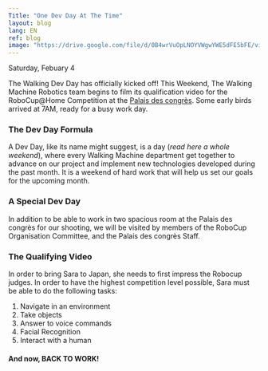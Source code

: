 ```yaml
---
Title: "One Dev Day At The Time"
layout: blog
lang: EN
ref: blog
image: "https://drive.google.com/file/d/0B4wrVuOpLNOYVWgwYWE5dFE5bFE/view?usp=sharing"
---
```

Saturday, Febuary 4

The Walking Dev Day has officially kicked off! This Weekend, The Walking Machine Robotics team begins to film its qualification video for the RoboCup@Home Competition at the [Palais des congrès](http://congresmtl.com/). Some early birds arrived at 7AM, ready for a busy work day.
### The Dev Day Formula
A Dev Day, like its name might suggest, is a day (*read here a whole weekend*), where every Walking Machine department get together to advance on our project and implement new technologies developed during the past month. It is a weekend of hard work that will help us set our goals for the upcoming month.
### A Special Dev Day
In addition to be able to work in two spacious room at the Palais des congrès for our shooting, we will be visited by members of the RoboCup Organisation Committee, and the Palais des congrès Staff. 
### The Qualifying Video
In order to bring Sara to Japan, she needs to first impress the Robocup judges. In order to have the highest competition level possible, Sara must be able to do the following tasks:
1.	Navigate in an environment
2.	Take objects
3.	Answer to voice commands
4.	Facial Recognition
5.	Interact with a human
#### And now, BACK TO WORK!
